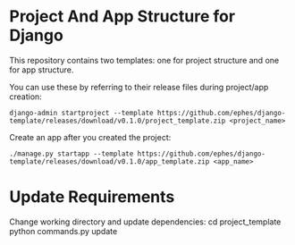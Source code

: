 # Project And App Structure for Django

This repository contains two templates: one for project structure and one for app structure.

You can use these by referring to their release files during project/app creation:

    django-admin startproject --template https://github.com/ephes/django-template/releases/download/v0.1.0/project_template.zip <project_name>


Create an app after you created the project:

    ./manage.py startapp --template https://github.com/ephes/django-template/releases/download/v0.1.0/app_template.zip <app_name>

# Update Requirements

Change working directory and update dependencies:
    cd project_template
    python commands.py update
